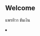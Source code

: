## Welcome

แพรทิวา ขันเงิน 
<li><a href="https://praetiwa.000webhostapp.com/?dir=./webmaster/>webhost</a></li>



